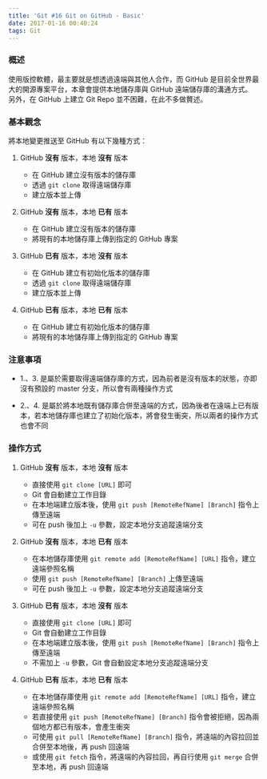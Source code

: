 ```yaml
---
title: 'Git #16 Git on GitHub - Basic'
date: 2017-01-16 00:40:24
tags: Git
---
```

### 概述
使用版控軟體，最主要就是想透過遠端與其他人合作，而 GitHub 是目前全世界最大的開源專案平台，本章會提供本地儲存庫與 GitHub 遠端儲存庫的溝通方式。
另外，在 GitHub 上建立 Git Repo 並不困難，在此不多做贅述。


### 基本觀念
將本地變更推送至 GitHub 有以下幾種方式：
1. GitHub **沒有** 版本，本地 **沒有** 版本
    - 在 GitHub 建立沒有版本的儲存庫
    - 透過 `git clone` 取得遠端儲存庫
    - 建立版本並上傳
 

2. GitHub **沒有** 版本，本地 **已有** 版本
    - 在 GitHub 建立沒有版本的儲存庫
    - 將現有的本地儲存庫上傳到指定的 GitHub 專案
 

3. GitHub **已有** 版本，本地 **沒有** 版本
    - 在 GitHub 建立有初始化版本的儲存庫
    - 透過 `git clone` 取得遠端儲存庫
    - 建立版本並上傳
 

4. GitHub **已有** 版本，本地 **已有** 版本
    - 在 GitHub 建立有初始化版本的儲存庫
    - 將現有的本地儲存庫上傳到指定的 GitHub 專案


### 注意事項
 - 1.、3. 是屬於需要取得遠端儲存庫的方式，因為前者是沒有版本的狀態，亦即沒有預設的 master 分支，所以會有兩種操作方式
 

 - 2.、4. 是屬於將本地既有儲存庫合併至遠端的方式，因為後者在遠端上已有版本，若本地儲存庫也建立了初始化版本，將會發生衝突，所以兩者的操作方式也會不同
 
 
### 操作方式
1. GitHub **沒有** 版本，本地 **沒有** 版本
    - 直接使用 `git clone [URL]` 即可
    - Git 會自動建立工作目錄
    - 在本地端建立版本後，使用 `git push [RemoteRefName] [Branch]` 指令上傳至遠端
    - 可在 push 後加上 `-u` 參數，設定本地分支追蹤遠端分支
    

2. GitHub **沒有** 版本，本地 **已有** 版本
    - 在本地儲存庫使用 `git remote add [RemoteRefName] [URL]` 指令，建立遠端參照名稱
    - 使用 `git push [RemoteRefName] [Branch]` 上傳至遠端
    - 可在 push 後加上 `-u` 參數，設定本地分支追蹤遠端分支


3. GitHub **已有** 版本，本地 **沒有** 版本
    - 直接使用 `git clone [URL]` 即可
    - Git 會自動建立工作目錄
    - 在本地端建立版本後，使用 `git push [RemoteRefName] [Branch]` 指令上傳至遠端
    - 不需加上 `-u` 參數，Git 會自動設定本地分支追蹤遠端分支


4. GitHub **已有** 版本，本地 **已有** 版本
    - 在本地儲存庫使用 `git remote add [RemoteRefName] [URL]` 指令，建立遠端參照名稱
    - 若直接使用 `git push [RemoteRefName] [Branch]` 指令會被拒絕，因為兩個地方都已有版本，會產生衝突
    - 可使用 `git pull [RemoteRefName] [Branch]` 指令，將遠端的內容拉回並合併至本地後，再 push 回遠端
    - 或使用 `git fetch` 指令，將遠端的內容拉回，再自行使用 `git merge` 合併至本地，再 push 回遠端